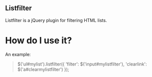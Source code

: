 Listfilter
----------

Listfilter is a jQuery plugin for filtering HTML lists.

How do I use it?
================

An example:

> $('ul#mylist').listfilter({
>     'filter': $('input#mylistfilter'),
>     'clearlink': $('a#clearmylistfilter')
> });
